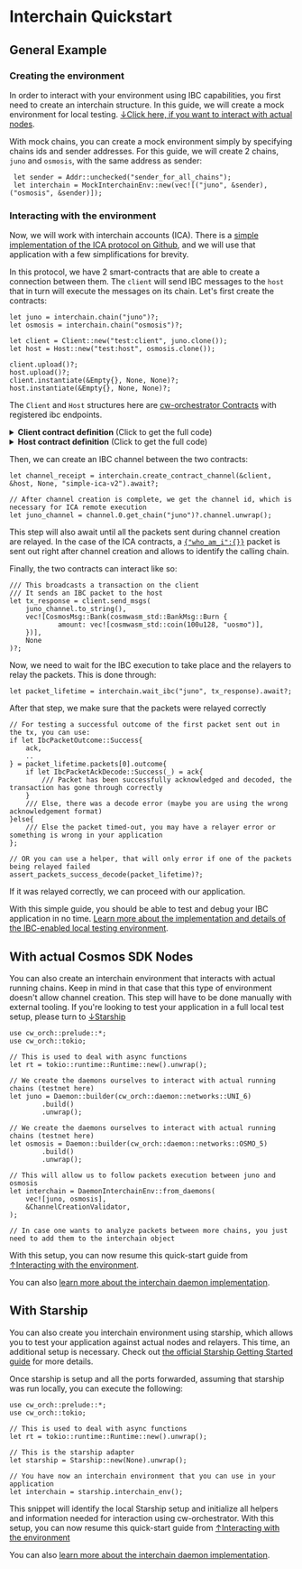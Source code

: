 # Interchain Quickstart

## General Example

### Creating the environment

In order to interact with your environment using IBC capabilities, you first need to create an interchain structure.
In this guide, we will create a mock environment for local testing. [↓Click here, if you want to interact with actual nodes](#with-actual-cosmos-sdk-nodes).

With mock chains, you can create a mock environment simply by specifying chains ids and sender addresses.
For this guide, we will create 2 chains, `juno` and `osmosis`, with the same address as sender:  

```rust,ignore
 let sender = Addr::unchecked("sender_for_all_chains");
 let interchain = MockInterchainEnv::new(vec![("juno", &sender), ("osmosis", &sender)]);
```

### Interacting with the environment

Now, we will work with interchain accounts (ICA). There is a <a href="https://github.com/confio/cw-ibc-demo" target="_blank">simple implementation of the ICA protocol on Github</a>, and we will use that application with a few simplifications for brevity.

In this protocol, we have 2 smart-contracts that are able to create a connection between them.
The `client` will send IBC messages to the `host` that in turn will execute the messages on its chain.
Let's first create the contracts:

```rust,ignore
let juno = interchain.chain("juno")?;
let osmosis = interchain.chain("osmosis")?;

let client = Client::new("test:client", juno.clone());
let host = Host::new("test:host", osmosis.clone());

client.upload()?;
host.upload()?;
client.instantiate(&Empty{}, None, None)?;
host.instantiate(&Empty{}, None, None)?;
```

The `Client` and `Host` structures here are [cw-orchestrator Contracts](../contracts/interfaces.md) with registered ibc endpoints. 

<details>
  <summary><strong>Client contract definition</strong> (Click to get the full code)</summary>

```rust,ignore
# use cw_orch::prelude::ContractWrapper;
# use cw_orch::contract::WasmPath;
#[interface(
    simple_ica_controller::msg::InstantiateMsg,
    simple_ica_controller::msg::ExecuteMsg,
    simple_ica_controller::msg::QueryMsg,
    Empty
)]
struct Client;

impl<Chain> Uploadable for Client<Chain> {
    // No wasm needed for this example
    // You would need to get the contract wasm to be able to interact with actual Cosmos SDK nodes
    fn wasm(_chain: &ChainInfoOwned) -> WasmPath {
        unimplemented!("No wasm")
    }
    // Return a CosmWasm contract wrapper with IBC capabilities
    fn wrapper() -> Box<dyn MockContract<Empty>> {
        Box::new(
            ContractWrapper::new_with_empty(
                simple_ica_controller::contract::execute,
                simple_ica_controller::contract::instantiate,
                simple_ica_controller::contract::query,
            )
            .with_ibc(
                simple_ica_controller::ibc::ibc_channel_open,
                simple_ica_controller::ibc::ibc_channel_connect,
                simple_ica_controller::ibc::ibc_channel_close,
                simple_ica_controller::ibc::ibc_packet_receive,
                simple_ica_controller::ibc::ibc_packet_ack,
                simple_ica_controller::ibc::ibc_packet_timeout,
            ),
        )
    }
}
```  

</details>

<details>
  <summary><strong>Host contract definition</strong> (Click to get the full code)</summary>

```rust,ignore
// This is used because the simple_ica_host contract doesn't have an execute endpoint defined 
pub fn host_execute(_: DepsMut, _: Env, _: MessageInfo, _: Empty) -> StdResult<Response> {
    Err(StdError::generic_err("Execute not implemented for host"))
}

#[interface(
    simple_ica_host::msg::InstantiateMsg,
    Empty,
    simple_ica_host::msg::QueryMsg,
    Empty
)]
struct Host;

impl<Chain> Uploadable for Host<Chain> {
    // No wasm needed for this example
    // You would need to get the contract wasm to be able to interact with actual Cosmos SDK nodes
    fn wasm(_chain: &ChainInfoOwned) -> WasmPath {
        unimplemented!("No wasm")
    }
    // Return a CosmWasm contract wrapper with IBC capabilities
    fn wrapper() -> Box<dyn MockContract<Empty>> {
        Box::new(
            ContractWrapper::new_with_empty(
                host_execute,
                simple_ica_host::contract::instantiate,
                simple_ica_host::contract::query,
            )
            .with_reply(simple_ica_host::contract::reply)
            .with_ibc(
                simple_ica_host::contract::ibc_channel_open,
                simple_ica_host::contract::ibc_channel_connect,
                simple_ica_host::contract::ibc_channel_close,
                simple_ica_host::contract::ibc_packet_receive,
                simple_ica_host::contract::ibc_packet_ack,
                simple_ica_host::contract::ibc_packet_timeout,
            ),
        )
    }
}
```  

</details>

Then, we can create an IBC channel between the two contracts:

```rust,ignore
let channel_receipt = interchain.create_contract_channel(&client, &host, None, "simple-ica-v2").await?;

// After channel creation is complete, we get the channel id, which is necessary for ICA remote execution
let juno_channel = channel.0.get_chain("juno")?.channel.unwrap();
```

This step will also await until all the packets sent during channel creation are relayed. In the case of the ICA contracts, a <a href="https://github.com/confio/cw-ibc-demo/blob/main/contracts/simple-ica-controller/src/ibc.rs#L54" target="_blank">`{"who_am_i":{}}`</a> packet is sent out right after channel creation and allows to identify the calling chain.

Finally, the two contracts can interact like so:

```rust,ignore
/// This broadcasts a transaction on the client
/// It sends an IBC packet to the host
let tx_response = client.send_msgs(
    juno_channel.to_string(), 
    vec![CosmosMsg::Bank(cosmwasm_std::BankMsg::Burn {
            amount: vec![cosmwasm_std::coin(100u128, "uosmo")],
    })],
    None
)?;
```

Now, we need to wait for the IBC execution to take place and the relayers to relay the packets. This is done through:

```rust,ignore
let packet_lifetime = interchain.wait_ibc("juno", tx_response).await?;
```

After that step, we make sure that the packets were relayed correctly

```rust,ignore
// For testing a successful outcome of the first packet sent out in the tx, you can use: 
if let IbcPacketOutcome::Success{
    ack,
    ..
} = packet_lifetime.packets[0].outcome{
    if let IbcPacketAckDecode::Success(_) = ack{
        /// Packet has been successfully acknowledged and decoded, the transaction has gone through correctly
    }
    /// Else, there was a decode error (maybe you are using the wrong acknowledgement format)
}else{
    /// Else the packet timed-out, you may have a relayer error or something is wrong in your application
};

// OR you can use a helper, that will only error if one of the packets being relayed failed
assert_packets_success_decode(packet_lifetime)?;
```

If it was relayed correctly, we can proceed with our application.

With this simple guide, you should be able to test and debug your IBC application in no time.
[Learn more about the implementation and details of the IBC-enabled local testing environment](./integrations/mock.md).

## With actual Cosmos SDK Nodes

You can also create an interchain environment that interacts with actual running chains. Keep in mind in that case that this type of environment doesn't allow channel creation. This step will have to be done manually with external tooling. If you're looking to test your application in a full local test setup, please turn to [↓Starship](#with-starship)

```rust,ignore
use cw_orch::prelude::*;
use cw_orch::tokio;

// This is used to deal with async functions
let rt = tokio::runtime::Runtime::new().unwrap();

// We create the daemons ourselves to interact with actual running chains (testnet here)
let juno = Daemon::builder(cw_orch::daemon::networks::UNI_6)
        .build()
        .unwrap(); 

// We create the daemons ourselves to interact with actual running chains (testnet here)
let osmosis = Daemon::builder(cw_orch::daemon::networks::OSMO_5)
        .build()
        .unwrap();

// This will allow us to follow packets execution between juno and osmosis
let interchain = DaemonInterchainEnv::from_daemons(
    vec![juno, osmosis],
    &ChannelCreationValidator,
);

// In case one wants to analyze packets between more chains, you just need to add them to the interchain object
```

With this setup, you can now resume this quick-start guide from [↑Interacting with the environment](#interacting-with-the-environment).

You can also [learn more about the interchain daemon implementation](./integrations/daemon.md).

## With Starship

You can also create you interchain environment using starship, which allows you to test your application against actual nodes and relayers. This time, an additional setup is necessary.
Check out <a href="https://docs.cosmology.zone/starship" target="_blank">the official Starship Getting Started guide</a> for more details.

Once starship is setup and all the ports forwarded, assuming that starship was run locally, you can execute the following:

```rust,ignore
use cw_orch::prelude::*;
use cw_orch::tokio;

// This is used to deal with async functions
let rt = tokio::runtime::Runtime::new().unwrap();

// This is the starship adapter
let starship = Starship::new(None).unwrap();

// You have now an interchain environment that you can use in your application
let interchain = starship.interchain_env();
```

This snippet will identify the local Starship setup and initialize all helpers and information needed for interaction using cw-orchestrator.
With this setup, you can now resume this quick-start guide from [↑Interacting with the environment](#interacting-with-the-environment)

You can also [learn more about the interchain daemon implementation](./integrations/daemon.md).
